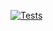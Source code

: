 [![Tests](https://github.com/skuehlshelby/Easy-Rules-.NET/actions/workflows/dotnet.yml/badge.svg?branch=master)](https://github.com/skuehlshelby/Easy-Rules-.NET/actions/workflows/dotnet.yml)
